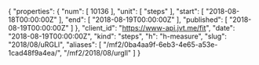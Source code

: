 {
  "properties": {
    "num": [
      10136
    ],
    "unit": [
      "steps"
    ],
    "start": [
      "2018-08-18T00:00:00Z"
    ],
    "end": [
      "2018-08-19T00:00:00Z"
    ],
    "published": [
      "2018-08-19T00:00:00Z"
    ]
  },
  "client_id": "https://www-api.jvt.me/fit",
  "date": "2018-08-19T00:00:00Z",
  "kind": "steps",
  "h": "h-measure",
  "slug": "2018/08/uRGLl",
  "aliases": [
    "/mf2/0ba4aa9f-6eb3-4e65-a53e-1cad48f9a4ea/",
    "/mf2/2018/08/urgll"
  ]
}
